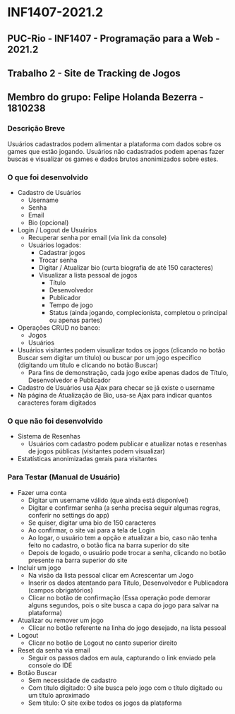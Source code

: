 # INF1407-2021.2 
PUC-Rio - INF1407 - Programação para a Web - 2021.2
---
## Trabalho 2 - Site de Tracking de Jogos
## Membro do grupo: Felipe Holanda Bezerra - 1810238

### Descrição Breve
Usuários cadastrados podem alimentar a plataforma com dados sobre os games que estão jogando.
Usuários não cadastrados podem apenas fazer buscas e visualizar os games e dados brutos anonimizados sobre estes.

### O que foi desenvolvido
- Cadastro de Usuários
	- Username
	- Senha
	- Email
	- Bio (opcional)
- Login / Logout de Usuários
	- Recuperar senha por email (via link da console)
	- Usuários logados: 
		- Cadastrar jogos
		- Trocar senha
		- Digitar / Atualizar bio (curta biografia de até 150 caracteres)
		- Visualizar a lista pessoal de jogos
			- Título
			- Desenvolvedor
			- Publicador
			- Tempo de jogo
			- Status (ainda jogando, complecionista, completou o principal ou apenas partes)
- Operações CRUD no banco:
	- Jogos
	- Usuários
- Usuários visitantes podem visualizar todos os jogos (clicando no botão Buscar sem digitar um título) ou buscar por um jogo específico (digitando um título e clicando no botão Buscar)
	- Para fins de demonstração, cada jogo exibe apenas dados de Título, Desenvolvedor e Publicador	
- Cadastro de Usuários usa Ajax para checar se já existe o username
- Na página de Atualização de Bio, usa-se Ajax para indicar quantos caracteres foram digitados

### O que não foi desenvolvido
- Sistema de Resenhas
	- Usuários com cadastro podem publicar e atualizar notas e resenhas de jogos públicas (visitantes podem visualizar)
- Estatísticas anonimizadas gerais para visitantes

### Para Testar (Manual de Usuário)
- Fazer uma conta
	- Digitar um username válido (que ainda está disponível)
	- Digitar e confirmar senha (a senha precisa seguir algumas regras, conferir no settings do app)
	- Se quiser, digitar uma bio de 150 caracteres
	- Ao confirmar, o site vai para a tela de Login
	- Ao logar, o usuário tem a opção e atualizar a bio, caso não tenha feito no cadastro, o botão fica na barra superior do site
	- Depois de logado, o usuário pode trocar a senha, clicando no botão presente na barra superior do site
- Incluir um jogo
	- Na visão da lista pessoal clicar em Acrescentar um Jogo
	- Inserir os dados atentando para Título, Desenvolvedor e Publicadora (campos obrigatórios)
	- Clicar no botão de confirmação (Essa operação pode demorar alguns segundos, pois o site busca a capa do jogo para salvar na plataforma)
- Atualizar ou remover um jogo
	- Clicar no botão referente na linha do jogo desejado, na lista pessoal
- Logout
	- Clicar no botão de Logout no canto superior direito
- Reset da senha via email
	- Seguir os passos dados em aula, capturando o link enviado pela console do IDE
- Botão Buscar
	- Sem necessidade de cadastro
	- Com título digitado: O site busca pelo jogo com o título digitado ou um título aproximado
	- Sem título: O site exibe todos os jogos da plataforma
